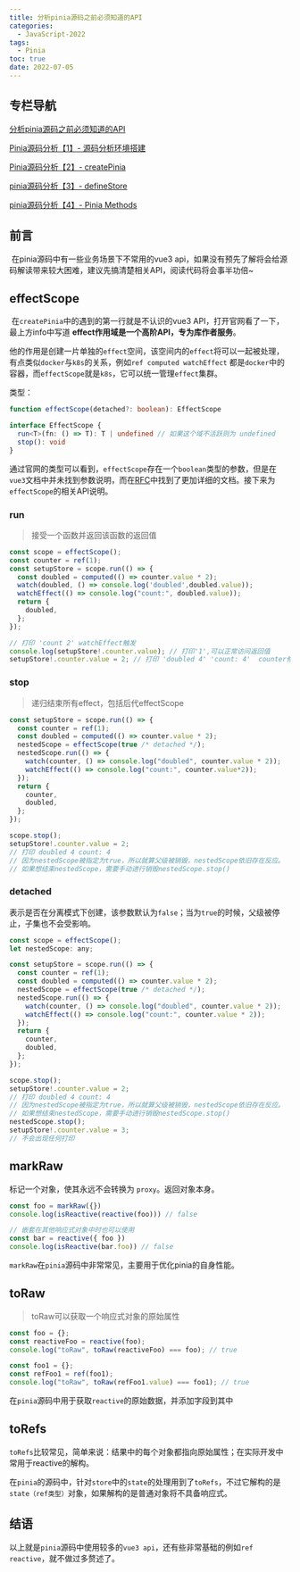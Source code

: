 ```yaml
---
title: 分析pinia源码之前必须知道的API
categories:
  - JavaScript-2022
tags:
  - Pinia
toc: true
date: 2022-07-05
---
```


## 专栏导航

[分析pinia源码之前必须知道的API](https://juejin.cn/post/7124279061035089927)

[Pinia源码分析【1】- 源码分析环境搭建](https://juejin.cn/post/7117131804229763079)

[Pinia源码分析【2】- createPinia](https://juejin.cn/post/7119788423501578277)

[pinia源码分析【3】- defineStore](https://juejin.cn/post/7121661056044236831)

[pinia源码分析【4】- Pinia Methods](https://juejin.cn/post/7123504805892325406)



## 前言

​	在pinia源码中有一些业务场景下不常用的vue3 api，如果没有预先了解将会给源码解读带来较大困难，建议先搞清楚相关API，阅读代码将会事半功倍~

## effectScope

​	在`createPinia`中的遇到的第一行就是不认识的vue3 API，打开官网看了一下，最上方info中写道 **effect作用域是一个高阶API，专为库作者服务**。

​	他的作用是创建一片单独的`effect`空间，该空间内的`effect`将可以一起被处理，有点类似`docker`与`k8s`的关系，例如`ref computed watchEffect` 都是`docker`中的容器，而`effectScope`就是`k8s`，它可以统一管理`effect`集群。

类型：

```typescript
function effectScope(detached?: boolean): EffectScope

interface EffectScope {
  run<T>(fn: () => T): T | undefined // 如果这个域不活跃则为 undefined
  stop(): void
}
```

​	通过官网的类型可以看到，`effectScope`存在一个`boolean`类型的参数，但是在`vue3`文档中并未找到参数说明，而在[RFC](https://github.com/vuejs/rfcs/blob/master/active-rfcs/0041-reactivity-effect-scope.md)中找到了更加详细的文档。接下来为`effectScope`的相关API说明。

### run

> 接受一个函数并返回该函数的返回值

```js
const scope = effectScope();
const counter = ref(1);
const setupStore = scope.run(() => {
  const doubled = computed(() => counter.value * 2);
  watch(doubled, () => console.log('doubled',doubled.value));
  watchEffect(() => console.log("count:", doubled.value));
  return {
    doubled,
  };
});

// 打印 'count 2' watchEffect触发
console.log(setupStore!.counter.value); // 打印'1',可以正常访问返回值
setupStore!.counter.value = 2; // 打印 'doubled 4' 'count: 4'  counter修改触发watch与watchEffect
```

### stop

> 递归结束所有effect，包括后代effectScope

```js
const setupStore = scope.run(() => {
  const counter = ref(1);
  const doubled = computed(() => counter.value * 2);
  nestedScope = effectScope(true /* detached */);
  nestedScope.run(() => {
    watch(counter, () => console.log("doubled", counter.value * 2));
    watchEffect(() => console.log("count:", counter.value*2));
  });
  return {
    counter,
    doubled,
  };
});

scope.stop();
setupStore!.counter.value = 2;
// 打印 doubled 4 count: 4 
// 因为nestedScope被指定为true，所以就算父级被销毁，nestedScope依旧存在反应。
// 如果想结束nestedScope，需要手动进行销毁nestedScope.stop()
```

### detached

表示是否在分离模式下创建，该参数默认为`false`；当为`true`的时候，父级被停止，子集也不会受影响。

```js
const scope = effectScope();
let nestedScope: any;

const setupStore = scope.run(() => {
  const counter = ref(1);
  const doubled = computed(() => counter.value * 2);
  nestedScope = effectScope(true /* detached */);
  nestedScope.run(() => {
    watch(counter, () => console.log("doubled", counter.value * 2));
    watchEffect(() => console.log("count:", counter.value * 2));
  });
  return {
    counter,
    doubled,
  };
});

scope.stop();
setupStore!.counter.value = 2;
// 打印 doubled 4 count: 4
// 因为nestedScope被指定为true，所以就算父级被销毁，nestedScope依旧存在反应。
// 如果想结束nestedScope，需要手动进行销毁nestedScope.stop()
nestedScope.stop();
setupStore!.counter.value = 3;
// 不会出现任何打印
```

## markRaw

标记一个对象，使其永远不会转换为 `proxy`。返回对象本身。

```js
const foo = markRaw({})
console.log(isReactive(reactive(foo))) // false

// 嵌套在其他响应式对象中时也可以使用
const bar = reactive({ foo })
console.log(isReactive(bar.foo)) // false
```

`markRaw`在`pinia`源码中非常常见，主要用于优化pinia的自身性能。

## toRaw

> toRaw可以获取一个响应式对象的原始属性

```js
const foo = {};
const reactiveFoo = reactive(foo);
console.log("toRaw", toRaw(reactiveFoo) === foo); // true

const foo1 = {};
const refFoo1 = ref(foo1);
console.log("toRaw", toRaw(refFoo1.value) === foo1); // true
```

在`pinia`源码中用于获取`reactive`的原始数据，并添加字段到其中

## toRefs

​	`toRefs`比较常见，简单来说：结果中的每个对象都指向原始属性；在实际开发中常用于reactive的解构。

​	在`pinia`的源码中，针对`store`中的`state`的处理用到了`toRefs`，不过它解构的是`state（ref类型）`对象，如果解构的是普通对象将不具备响应式。



## 结语

​	以上就是`pinia`源码中使用较多的`vue3 api`，还有些非常基础的例如`ref reactive`，就不做过多赘述了。